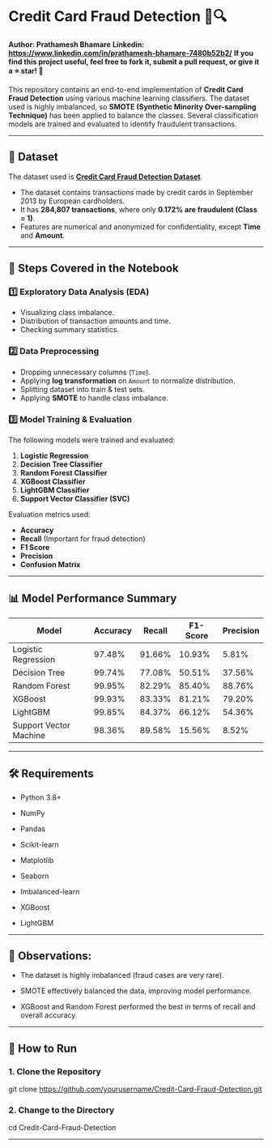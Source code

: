 # Credit Card Fraud Detection 🏦🔍
**Author: Prathamesh Bhamare**
**Linkedin: https://www.linkedin.com/in/prathamesh-bhamare-7480b52b2/**
**If you find this project useful, feel free to fork it, submit a pull request, or give it a ⭐ star! 🚀**

This repository contains an end-to-end implementation of **Credit Card Fraud Detection** using various machine learning classifiers. The dataset used is highly imbalanced, so **SMOTE (Synthetic Minority Over-sampling Technique)** has been applied to balance the classes. Several classification models are trained and evaluated to identify fraudulent transactions.

---

## 📌 Dataset
The dataset used is **[Credit Card Fraud Detection Dataset](https://www.kaggle.com/mlg-ulb/creditcardfraud)**.  
- The dataset contains transactions made by credit cards in September 2013 by European cardholders.
- It has **284,807 transactions**, where only **0.172% are fraudulent (Class = 1)**.
- Features are numerical and anonymized for confidentiality, except **Time** and **Amount**.

---

## 🔬 Steps Covered in the Notebook

### 1️⃣ **Exploratory Data Analysis (EDA)**
- Visualizing class imbalance.
- Distribution of transaction amounts and time.
- Checking summary statistics.

### 2️⃣ **Data Preprocessing**
- Dropping unnecessary columns (`Time`).
- Applying **log transformation** on `Amount` to normalize distribution.
- Splitting dataset into train & test sets.
- Applying **SMOTE** to handle class imbalance.

### 3️⃣ **Model Training & Evaluation**
The following models were trained and evaluated:
1. **Logistic Regression**
2. **Decision Tree Classifier**
3. **Random Forest Classifier**
4. **XGBoost Classifier**
5. **LightGBM Classifier**
6. **Support Vector Classifier (SVC)**

Evaluation metrics used:
- **Accuracy**
- **Recall** (Important for fraud detection)
- **F1 Score**
- **Precision**
- **Confusion Matrix**

---

## 📊 Model Performance Summary
| Model                 | Accuracy | Recall | F1-Score | Precision |
|----------------------|-----------|---------|----------|------------|
| Logistic Regression  | 97.48% | 91.66% | 10.93% | 5.81% |
| Decision Tree        | 99.74% | 77.08% | 50.51% | 37.56% |
| Random Forest       | 99.95% | 82.29% | 85.40% | 88.76% |
| XGBoost             | 99.93% | 83.33% | 81.21% | 79.20% |
| LightGBM            | 99.85% | 84.37% | 66.12% | 54.36% |
| Support Vector Machine | 98.36% | 89.58% | 15.56% | 8.52% |

---

## 🛠️ Requirements
- Python 3.8+

- NumPy

- Pandas

- Scikit-learn

- Matplotlib

- Seaborn

- Imbalanced-learn

- XGBoost

- LightGBM

---

## 📜 Observations:
- The dataset is highly imbalanced (fraud cases are very rare).

- SMOTE effectively balanced the data, improving model performance.

- XGBoost and Random Forest performed the best in terms of recall and overall accuracy.

---

## 🚀 How to Run
### **1. Clone the Repository**

git clone https://github.com/yourusername/Credit-Card-Fraud-Detection.git

### **2. Change to the Directory**
cd Credit-Card-Fraud-Detection

---
